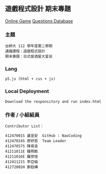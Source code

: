 ## 遊戲程式設計 期末專題 
[Online Game](https://naocoding.github.io/NTNU_GameProgramming_FinalProject/)
[Questions Database](https://naocoding.github.io/NTNU_GameProgramming_FinalProject/question/change_fate.json)

### 主題
```
台師大 112 學年度第二學期
通識課程：遊戲程式設計
期末專題：日式居酒屋大富翁
```
### Lang
```
p5.js (html + css + js) 
```
### Local Deployment
```
Download the responsitory and run index.html
```

### 作者 / 小組組員
```
Contributor List：

41247001S 盧昱安  GitHub : NaoCoding
41247024S 廖妤恩  Team Leader
41247057S 陳育渝
41211011E 鐘珮甄
41211016E 羅崇愷
41241121S 李亞倫
41272002H 鄭鈺樺
```
